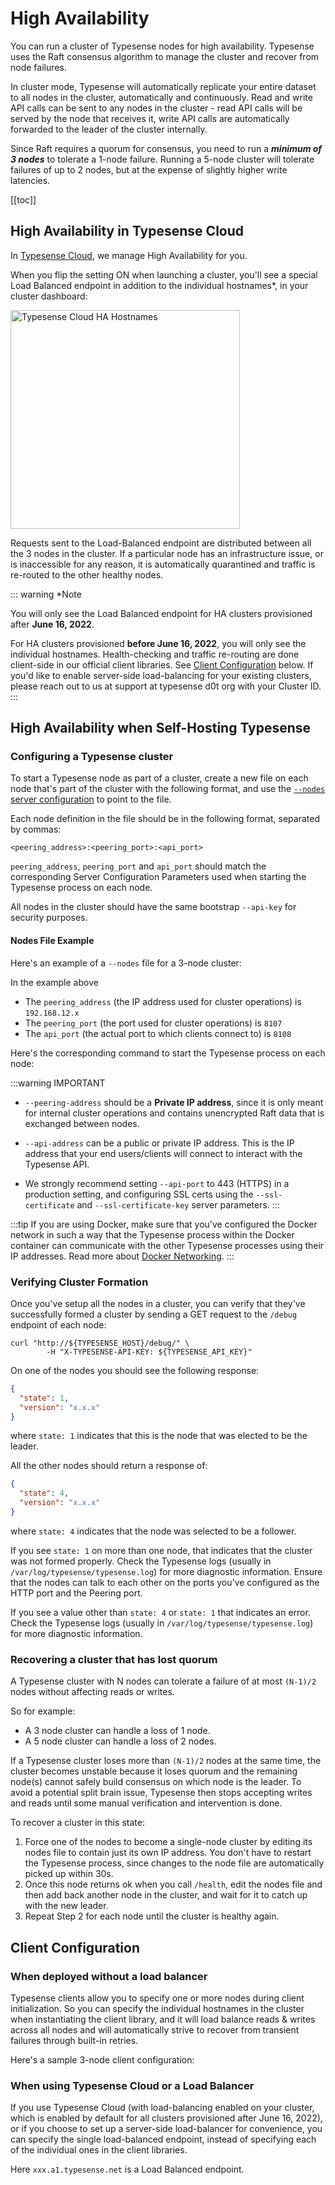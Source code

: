 # High Availability

You can run a cluster of Typesense nodes for high availability. 
Typesense uses the Raft consensus algorithm to manage the cluster and recover from node failures.

In cluster mode, Typesense will automatically replicate your entire dataset to all nodes in the cluster, automatically and continuously. 
Read and write API calls can be sent to any nodes in the cluster - 
read API calls will be served by the node that receives it, write API calls are automatically forwarded to the leader of the cluster internally. 

Since Raft requires a quorum for consensus, you need to run a ***minimum of 3 nodes*** to tolerate a 1-node failure. Running a 5-node cluster will tolerate failures of up to 2 nodes, but at the expense of slightly higher write latencies.

[[toc]]

## High Availability in Typesense Cloud

In [Typesense Cloud](https://cloud.typesense.org), we manage High Availability for you. 

When you flip the setting ON when launching a cluster, you'll see a special Load Balanced endpoint in addition to the individual hostnames*, in your cluster dashboard: 

<img src="~@images/high-availability/ha-hostnames.png" height="350" width="367" alt="Typesense Cloud HA Hostnames">

Requests sent to the Load-Balanced endpoint are distributed between all the 3 nodes in the cluster.
If a particular node has an infrastructure issue, or is inaccessible for any reason, it is automatically quarantined and traffic is re-routed to the other healthy nodes.

::: warning *Note

You will only see the Load Balanced endpoint for HA clusters provisioned after **June 16, 2022**. 

For HA clusters provisioned **before June 16, 2022**, you will only see the individual hostnames. Health-checking and traffic re-routing are done client-side in our official client libraries.
See [Client Configuration](#client-configuration) below. If you'd like to enable server-side load-balancing for your existing clusters, please reach out to us at support at typesense d0t org with your Cluster ID.
:::

## High Availability when Self-Hosting Typesense

### Configuring a Typesense cluster

To start a Typesense node as part of a cluster, create a new file on each node that's part of the cluster with the following format, and use the [`--nodes` server configuration](../latest/api/server-configuration.md) to point to the file.

Each node definition in the file should be in the following format, separated by commas:

`<peering_address>:<peering_port>:<api_port>`

`peering_address`, `peering_port` and `api_port` should match the corresponding <RouterLink :to="`/${$site.themeConfig.typesenseLatestVersion}/api/server-configuration.html`">Server Configuration Parameters</RouterLink> used when starting the Typesense process on each node.

All nodes in the cluster should have the same bootstrap `--api-key` for security purposes.

#### Nodes File Example

Here's an example of a `--nodes` file for a 3-node cluster:

<Tabs :tabs="['nodes']">
  <template v-slot:nodes>

```
192.168.12.1:8107:8108,192.168.12.2:8107:8108,192.168.12.3:8107:8108
```

  </template>
</Tabs>

In the example above
- The `peering_address` (the IP address used for cluster operations) is `192.168.12.x`
- The `peering_port` (the port used for cluster operations) is `8107`
- The `api_port` (the actual port to which clients connect to) is `8108`

Here's the corresponding command to start the Typesense process on each node:

<Tabs :tabs="['Node1', 'Node2', 'Node3']">
  <template v-slot:Node1>

```shell
# Create nodes file
#   This file is identical on all nodes
echo '192.168.12.1:8107:8108,192.168.12.2:8107:8108,192.168.12.3:8107:8108' | sudo tee /etc/typesense/nodes

# Start Typesense Process
#   * Notice `peering-address` *
typesense-server \
  --data-dir /var/lib/typesense \
  --api-key=xyz \
  --api-address 0.0.0.0 \
  --api-port 8108 \
  --peering-address 192.168.12.1 \
  --peering-port 8107 \
  --nodes=/etc/typesense/nodes
```

  </template>

  <template v-slot:Node2>

```shell
# Create nodes file
#   This file is identical on all nodes
echo '192.168.12.1:8107:8108,192.168.12.2:8107:8108,192.168.12.3:8107:8108' | sudo tee /etc/typesense/nodes

# Start Typesense Process
#   ** Notice `peering-address` **
typesense-server \
  --data-dir /var/lib/typesense \
  --api-key=xyz \
  --api-address 0.0.0.0 \
  --api-port 8108 \
  --peering-address 192.168.12.2 \
  --peering-port 8107 \
  --nodes=/etc/typesense/nodes
```

  </template>

<template v-slot:Node3>

```shell
# Create nodes file
#   This file is identical on all nodes
echo '192.168.12.1:8107:8108,192.168.12.2:8107:8108,192.168.12.3:8107:8108' | sudo tee /etc/typesense/nodes

# Start Typesense Process
#   *** Notice `peering-address` ***
typesense-server \
  --data-dir /var/lib/typesense \
  --api-key=xyz \
  --api-address 0.0.0.0 \
  --api-port 8108 \
  --peering-address 192.168.12.3 \
  --peering-port 8107 \
  --nodes=/etc/typesense/nodes
```

  </template>
</Tabs>

:::warning IMPORTANT
- `--peering-address` should be a **Private IP address**, since it is only meant for internal cluster operations and contains unencrypted Raft data that is exchanged between nodes.

- `--api-address` can be a public or private IP address. This is the IP address that your end users/clients will connect to interact with the Typesense API.

- We strongly recommend setting `--api-port` to 443 (HTTPS) in a production setting, and configuring SSL certs using the `--ssl-certificate` and `--ssl-certificate-key` server parameters. 
:::

:::tip
If you are using Docker, make sure that you've configured the Docker network in such a way that the Typesense process within the Docker container can communicate with the other Typesense processes using their IP addresses.
Read more about [Docker Networking](https://docs.docker.com/network/).
:::

### Verifying Cluster Formation

Once you've setup all the nodes in a cluster, you can verify that they've successfully formed a cluster by sending a GET request to the `/debug` endpoint of each node:

```shell
curl "http://${TYPESENSE_HOST}/debug/" \
        -H "X-TYPESENSE-API-KEY: ${TYPESENSE_API_KEY}"
```

On one of the nodes you should see the following response:

```json
{
  "state": 1,
  "version": "x.x.x"
}
```

where `state: 1` indicates that this is the node that was elected to be the leader.

All the other nodes should return a response of:

```json
{
  "state": 4,
  "version": "x.x.x"
}
```

where `state: 4` indicates that the node was selected to be a follower.

If you see `state: 1` on more than one node, that indicates that the cluster was not formed properly. Check the Typesense logs (usually in `/var/log/typesense/typesense.log`) for more diagnostic information. Ensure that the nodes can talk to each other on the ports you've configured as the HTTP port and the Peering port. 

If you see a value other than `state: 4` or `state: 1` that indicates an error. Check the Typesense logs (usually in `/var/log/typesense/typesense.log`) for more diagnostic information.

### Recovering a cluster that has lost quorum

A Typesense cluster with N nodes can tolerate a failure of at most `(N-1)/2` nodes without affecting reads or writes. 

So for example:

- A 3 node cluster can handle a loss of 1 node.
- A 5 node cluster can handle a loss of 2 nodes.

If a Typesense cluster loses more than `(N-1)/2` nodes at the same time, the cluster becomes unstable because it loses quorum and the remaining node(s) cannot safely build consensus on which node is the leader.
To avoid a potential split brain issue, Typesense then stops accepting writes and reads until some manual verification and intervention is done.

To recover a cluster in this state:

1. Force one of the nodes to become a single-node cluster by editing its nodes file to contain just its own IP address. You don't have to restart the Typesense process, since changes to the node file are automatically picked up within 30s.
2. Once this node returns ok when you call `/health`, edit the nodes file and then add back another node in the cluster, and wait for it to catch up with the new leader.
3. Repeat Step 2 for each node until the cluster is healthy again.

## Client Configuration

### When deployed without a load balancer

Typesense clients allow you to specify one or more nodes during client initialization.
So you can specify the individual hostnames in the cluster when instantiating the client library,
and it will load balance reads & writes across all nodes and will automatically strive to recover from transient failures through built-in retries.

Here's a sample 3-node client configuration:

<Tabs :tabs="['JavaScript','PHP','Python','Ruby', 'Dart', 'Java', 'Swift', 'Shell']">
  <template v-slot:JavaScript>

```js
/*
 *  Our JavaScript client library works on both the server and the browser.
 *  When using the library on the browser, please be sure to use the
 *  search-only API Key rather than the master API key since the latter
 *  has write access to Typesense and you don't want to expose that.
 */

const Typesense = require('typesense')

let client = new Typesense.Client({
  'nodes': [
    { 'host': 'typesense-1.example.net', 'port': '443', 'protocol': 'https' },
    { 'host': 'typesense-2.example.net', 'port': '443', 'protocol': 'https' },
    { 'host': 'typesense-3.example.net', 'port': '443', 'protocol': 'https' },
  ],
  'apiKey': '<API_KEY>',
  'connectionTimeoutSeconds': 2
})
```

  </template>

  <template v-slot:PHP>

```php
use Typesense\Client;

$client = new Client(
  [
    'nodes' => [ 
      ['host' => 'typesense-1.example.net', 'port' => '443', 'protocol' => 'https'],
      ['host' => 'typesense-2.example.net', 'port' => '443', 'protocol' => 'https'],
      ['host' => 'typesense-3.example.net', 'port' => '443', 'protocol' => 'https'],
    ],
    'api_key'         => '<API_KEY>',
    'connection_timeout_seconds' => 2,
  ]
);
```

  </template>
  <template v-slot:Python>

```py
import typesense

client = typesense.Client({
  'nodes': [
    {'host': 'typesense-1.example.net', 'port': '443', 'protocol': 'https'},
    {'host': 'typesense-2.example.net', 'port': '443', 'protocol': 'https'},
    {'host': 'typesense-3.example.net', 'port': '443', 'protocol': 'https'}
  ],
  'api_key': '<API_KEY>',
  'connection_timeout_seconds': 2
})
```

  </template>
  <template v-slot:Ruby>

```rb
require 'typesense'

client = Typesense::Client.new(
  nodes: [
    { host: 'typesense-1.example.net', port: 443, protocol: 'https' },
    { host: 'typesense-2.example.net', port: 443, protocol: 'https' },
    { host: 'typesense-3.example.net', port: 443, protocol: 'https' },
  ],
  api_key:  '<API_KEY>',
  connection_timeout_seconds: 2
)
```

  </template>
  <template v-slot:Dart>

```dart
import 'package:typesense/typesense.dart';

final protocol = Protocol.https;
final config = Configuration(
    '<API_KEY>',
    nodes: {
      Node(
        protocol,
        'typesense-1.example.net',
      ),
      Node(
        protocol,
        'typesense-2.example.net',
      ),
      Node(
        protocol,
        'typesense-3.example.net',
      ),
    },
    connectionTimeout: Duration(seconds: 2),
  );
```

  </template>
  <template v-slot:Java>

```java
import org.typesense.api.*;
import org.typesense.models.*;
import org.typesense.resources.*;

ArrayList<Node> nodes = new ArrayList<>();
nodes.add(new Node("https", "typesense-1.example.net", "443"));
nodes.add(new Node("https", "typesense-2.example.net", "443"));
nodes.add(new Node("https", "typesense-3.example.net", "443"));

Configuration configuration = new Configuration(nodes, Duration.ofSeconds(2),"<API_KEY>");

Client client = new Client(configuration);
```

  </template>
  <template v-slot:Swift>

```swift
import Typesense

var nodes: [Node] = []
nodes.append(Node(host: "typesense-1.example.net", port: "443", nodeProtocol: "https"))
nodes.append(Node(host: "typesense-2.example.net", port: "443", nodeProtocol: "https"))
nodes.append(Node(host: "typesense-3.example.net", port: "443", nodeProtocol: "https"))

let config = Configuration(nodes: nodes, apiKey: "<API_KEY>", connectionTimeoutSeconds: 2)

let client = Client(config: config)
```

  </template>
  <template v-slot:Shell>

```bash
export TYPESENSE_API_KEY='<API_KEY>'
export TYPESENSE_HOST='https://typesense.example.net'
```

  </template>
</Tabs>

### When using Typesense Cloud or a Load Balancer

If you use Typesense Cloud (with load-balancing enabled on your cluster, which is enabled by default for all clusters provisioned after June 16, 2022), or if you choose to set up a server-side load-balancer for convenience, you can specify the single load-balanced endpoint, instead of specifying each of the individual ones in the client libraries.

<Tabs :tabs="['JavaScript','PHP','Python','Ruby', 'Dart', 'Java', 'Swift', 'Shell']">
  <template v-slot:JavaScript>

```js
/*
 *  Our JavaScript client library works on both the server and the browser.
 *  When using the library on the browser, please be sure to use the
 *  search-only API Key rather than the master API key since the latter
 *  has write access to Typesense and you don't want to expose that.
 */

const Typesense = require('typesense')

let client = new Typesense.Client({
  'nearestNode': { 'host': 'xxx.a1.typesense.net', 'port': '443', 'protocol': 'https' }, // This is the special Load Balanced hostname that you'll see in the Typesense Cloud dashboard if you turn on High Availability
  'nodes': [
    { 'host': 'xxx-1.a1.typesense.net', 'port': '443', 'protocol': 'https' },
    { 'host': 'xxx-2.a1.typesense.net', 'port': '443', 'protocol': 'https' },
    { 'host': 'xxx-3.a1.typesense.net', 'port': '443', 'protocol': 'https' },
  ],
  'apiKey': '<API_KEY>',
  'connectionTimeoutSeconds': 2
})
```

  </template>

  <template v-slot:PHP>

```php
use Typesense\Client;

$client = new Client(
  [
    'nearest_node' =>  ['host' => 'xxx.a1.typesense.net', 'port' => '443', 'protocol' => 'https'], // This is the special Load Balanced hostname that you'll see in the Typesense Cloud dashboard if you turn on High Availability
    'nodes' => [ 
      ['host' => 'xxx-1.a1.typesense.net', 'port' => '443', 'protocol' => 'https'],
      ['host' => 'xxx-2.a1.typesense.net', 'port' => '443', 'protocol' => 'https'],
      ['host' => 'xxx-3.a1.typesense.net', 'port' => '443', 'protocol' => 'https'],
    ],
    'api_key'         => '<API_KEY>',
    'connection_timeout_seconds' => 2,
  ]
);
```

  </template>
  <template v-slot:Python>

```py
import typesense

client = typesense.Client({
  'nearest_node': {'host': 'xxx.a1.typesense.net', 'port': '443', 'protocol': 'https'}, # This is the special Load Balanced hostname that you'll see in the Typesense Cloud dashboard if you turn on High Availability
  'nodes': [
    {'host': 'xxx-1.a1.typesense.net', 'port': '443', 'protocol': 'https'},
    {'host': 'xxx-2.a1.typesense.net', 'port': '443', 'protocol': 'https'},
    {'host': 'xxx-3.a1.typesense.net', 'port': '443', 'protocol': 'https'}
  ],
  'api_key': '<API_KEY>',
  'connection_timeout_seconds': 2
})
```

  </template>
  <template v-slot:Ruby>

```rb
require 'typesense'

client = Typesense::Client.new(
  nearest_node: { host: 'xxx.a1.typesense.net', port: 443, protocol: 'https' }, # This is the special Load Balanced hostname that you'll see in the Typesense Cloud dashboard if you turn on High Availability
  nodes: [
    { host: 'xxx-1.a1.typesense.net', port: 443, protocol: 'https' },
    { host: 'xxx-2.a1.typesense.net', port: 443, protocol: 'https' },
    { host: 'xxx-3.a1.typesense.net', port: 443, protocol: 'https' },
  ],
  api_key:  '<API_KEY>',
  connection_timeout_seconds: 2
)
```

  </template>
  <template v-slot:Dart>

```dart
import 'package:typesense/typesense.dart';

final protocol = Protocol.https;
final config = Configuration(
    '<API_KEY>',
    // This is the special Load Balanced hostname that you'll see in the
    // Typesense Cloud dashboard if you turn on High Availability.
    nearestNode: Node(
      protocol,
      'xxx.a1.typesense.net',
      // Dart client initializes port to 443 and 80 for https and http respectively.
      // So if dealing with standard ports, specifying them is optional.
      port: 443,
    ),
    nodes: {
      Node(
        protocol,
        'xxx-1.a1.typesense.net',
      ),
      Node(
        protocol,
        'xxx-2.a1.typesense.net',
      ),
      Node(
        protocol,
        'xxx-3.a1.typesense.net',
      ),
    },
    connectionTimeout: Duration(seconds: 2),
  );
```

  </template>
  <template v-slot:Java>

```java
import org.typesense.api.*;
import org.typesense.models.*;
import org.typesense.resources.*;

ArrayList<Node> nodes = new ArrayList<>();
nodes.add(new Node("https", "xxx-1.a1.typesense.net", "443"));
nodes.add(new Node("https", "xxx-2.a1.typesense.net", "443"));
nodes.add(new Node("https", "xxx-3.a1.typesense.net", "443"));

// This is the special Load Balanced hostname that you'll see in the
// Typesense Cloud dashboard if you turn on High Availability.
Node nearestNode = new Node("https", "xxx.a1.typesense.net", "443");

Configuration configuration = new Configuration(nearestNode, nodes, Duration.ofSeconds(2),"<API_KEY>");

Client client = new Client(configuration);
```

  </template>
  <template v-slot:Swift>

```swift
import Typesense

var nodes: [Node] = []
nodes.append(Node(host: "xxx-1.a1.typesense.net", port: "443", nodeProtocol: "https"))
nodes.append(Node(host: "xxx-2.a1.typesense.net", port: "443", nodeProtocol: "https"))
nodes.append(Node(host: "xxx-3.a1.typesense.net", port: "443", nodeProtocol: "https"))

let nearestNode = Node(host: "xxx.a1.typesense.net", port: "443", nodeProtocol: "https")

let config = Configuration(nodes: nodes, apiKey: "<API_KEY>", connectionTimeoutSeconds: 2, nearestNode: nearestNode)

let client = Client(config: config)
```

  </template>
  <template v-slot:Shell>

```bash
export TYPESENSE_API_KEY='<API_KEY>'
export TYPESENSE_HOST='https://xxx.a1.typesense.net'
```

  </template>
</Tabs>

Here `xxx.a1.typesense.net` is a Load Balanced endpoint. 
